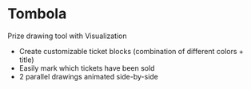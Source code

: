 # Tombola
Prize drawing tool with Visualization

- Create customizable ticket blocks (combination of different colors + title)
- Easily mark which tickets have been sold
- 2 parallel drawings animated side-by-side
